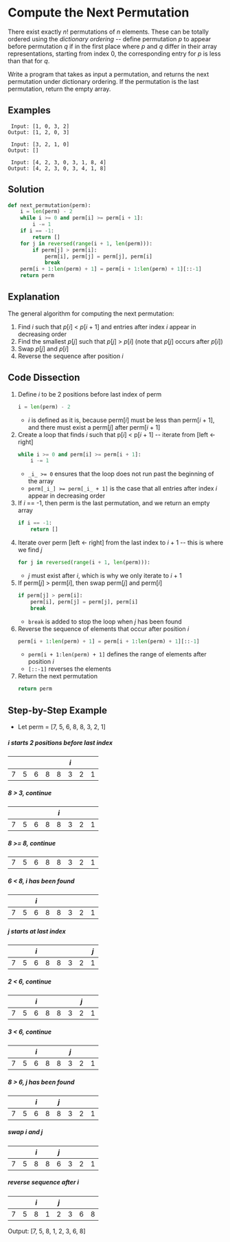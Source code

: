 # Compute the Next Permutation
There exist exactly _n_! permutations of _n_ elements. These can be totally ordered using the _dictionary ordering_ -- define permutation _p_ to appear before permutation _q_ if in the first place where _p_ and _q_ differ in their array representations, starting from index 0, the corresponding entry for _p_ is less than that for _q_.  
  
Write a program that takes as input a permutation, and returns the next permutation under dictionary ordering. If the permutation is the last permutation, return the empty array.  
  
## Examples
```
 Input: [1, 0, 3, 2]
Output: [1, 2, 0, 3]

 Input: [3, 2, 1, 0]
Output: []

 Input: [4, 2, 3, 0, 3, 1, 8, 4]
Output: [4, 2, 3, 0, 3, 4, 1, 8]
```
  
## Solution
```python
def next_permutation(perm):
    i = len(perm) - 2
    while i >= 0 and perm[i] >= perm[i + 1]:
        i -= 1
    if i == -1:
        return []
    for j in reversed(range(i + 1, len(perm))):
        if perm[j] > perm[i]:
            perm[i], perm[j] = perm[j], perm[i]
            break
    perm[i + 1:len(perm) + 1] = perm[i + 1:len(perm) + 1][::-1]
    return perm
```
  
## Explanation
The general algorithm for computing the next permutation:  
1. Find _i_ such that _p_[_i_] < _p_[_i_ + 1] and entries after index _i_ appear in decreasing order  
2. Find the smallest _p_[_j_] such that _p_[_j_] > _p_[_i_]  (note that _p_[_j_] occurs after _p_[_i_])  
3. Swap _p_[_j_] and _p_[_i_]  
4. Reverse the sequence after position _i_  
  
## Code Dissection
1. Define _i_ to be 2 positions before last index of perm  
    ```python
    i = len(perm) - 2
    ```
    * _i_ is defined as it is, because perm[_i_] must be less than perm[_i_ + 1], and there must exist a perm[_j_] after perm[_i_ + 1]  
2. Create a loop that finds _i_ such that p[_i_] < p[_i_ + 1] -- iterate from [left <- right]  
    ```python
    while i >= 0 and perm[i] >= perm[i + 1]:
        i -= 1
    ```
    * ```_i_ >= 0``` ensures that the loop does not run past the beginning of the array  
    * ```perm[_i_] >= perm[_i_ + 1]``` is the case that all entries after index _i_ appear in decreasing order  
3. If _i_ == -1, then perm is the last permutation, and we return an empty array  
    ```python
    if i == -1:
        return []
    ```
4. Iterate over perm [left <- right] from the last index to _i_ + 1 -- this is where we find _j_  
    ```python
    for j in reversed(range(i + 1, len(perm))):
    ```
    * _j_ must exist after _i_, which is why we only iterate to _i_ + 1  
5. If perm[_j_] > perm[_i_], then swap perm[_j_] and perm[_i_]  
    ```python
    if perm[j] > perm[i]:
        perm[i], perm[j] = perm[j], perm[i]
        break
    ```
    * ```break``` is added to stop the loop when _j_ has been found  
6. Reverse the sequence of elements that occur after position _i_  
    ```python
    perm[i + 1:len(perm) + 1] = perm[i + 1:len(perm) + 1][::-1]
    ```
    * ```perm[i + 1:len(perm) + 1]``` defines the range of elements after position _i_  
    * ```[::-1]``` reverses the elements  
7. Return the next permutation  
    ```python
    return perm
    ```
  
## Step-by-Step Example
* Let perm = [7, 5, 6, 8, 8, 3, 2, 1]

##### _i_ starts 2 positions before last index
|   |   |   |   |   |_i_|   |   |
|---|---|---|---|---|---|---|---|
| 7 | 5 | 6 | 8 | 8 | 3 | 2 | 1 |

##### 8 > 3, continue
|   |   |   |   |_i_|   |   |   |
|---|---|---|---|---|---|---|---|
| 7 | 5 | 6 | 8 | 8 | 3 | 2 | 1 |

##### 8 >= 8, continue
|   |   |   |   |   |   |   |   |
|---|---|---|---|---|---|---|---|
| 7 | 5 | 6 | 8 | 8 | 3 | 2 | 1 |

##### 6 < 8, _i_ has been found
|   |   |_i_|   |   |   |   |   |
|---|---|---|---|---|---|---|---|
| 7 | 5 | 6 | 8 | 8 | 3 | 2 | 1 |

##### _j_ starts at last index
|   |   |_i_|   |   |   |   |_j_|
|---|---|---|---|---|---|---|---|
| 7 | 5 | 6 | 8 | 8 | 3 | 2 | 1 |

##### 2 < 6, continue
|   |   |_i_|   |   |   |_j_|   |
|---|---|---|---|---|---|---|---|
| 7 | 5 | 6 | 8 | 8 | 3 | 2 | 1 |

##### 3 < 6, continue
|   |   |_i_|   |   |_j_|   |   |
|---|---|---|---|---|---|---|---|
| 7 | 5 | 6 | 8 | 8 | 3 | 2 | 1 |

##### 8 > 6, _j_ has been found
|   |   |_i_|   |_j_|   |   |   |
|---|---|---|---|---|---|---|---|
| 7 | 5 | 6 | 8 | 8 | 3 | 2 | 1 |

##### swap _i_ and _j_
|   |   |_i_|   |_j_|   |   |   |
|---|---|---|---|---|---|---|---|
| 7 | 5 | 8 | 8 | 6 | 3 | 2 | 1 |

##### reverse sequence after _i_
|   |   |_i_|   |_j_|   |   |   |
|---|---|---|---|---|---|---|---|
| 7 | 5 | 8 | 1 | 2 | 3 | 6 | 8 |

Output: [7, 5, 8, 1, 2, 3, 6, 8]